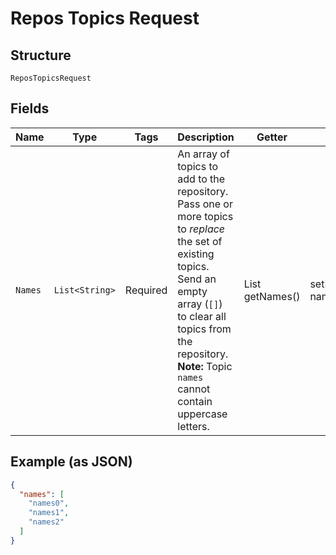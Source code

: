 
# Repos Topics Request

## Structure

`ReposTopicsRequest`

## Fields

| Name | Type | Tags | Description | Getter | Setter |
|  --- | --- | --- | --- | --- | --- |
| `Names` | `List<String>` | Required | An array of topics to add to the repository. Pass one or more topics to _replace_ the set of existing topics. Send an empty array (`[]`) to clear all topics from the repository. **Note:** Topic `names` cannot contain uppercase letters. | List<String> getNames() | setNames(List<String> names) |

## Example (as JSON)

```json
{
  "names": [
    "names0",
    "names1",
    "names2"
  ]
}
```

